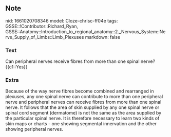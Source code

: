 ## Note
nid: 1661020708346
model: Cloze-chrisc-ff04e
tags: GSSE::!Contributor::Richard_Ryan, GSSE::Anatomy::Introduction_to_regional_anatomy::2._Nervous_System::Nerve_Supply_of_Limbs::Limb_Plexuses
markdown: false

### Text
<div class="toggle">
  Can peripheral nerves receive fibres from more than one spinal
  nerve?
</div>
<div class="toggle">
  {{c1::Yes}}
</div>

### Extra
<p id="55b751d9-31a3-48d8-ba5c-cea092a17868" class="">Because of
the way nerve fibres become combined and rearranged in plexuses,
any one spinal nerve can contribute to more than one peripheral
nerve and peripheral nerves can receive fibres from more than one
spinal nerve. It follows that the area of skin supplied by any one
spinal nerve or spinal cord segment (dermatome) is not the same as
the area supplied by the particular spinal nerve. It is therefore
necessary to learn two kinds of skin maps or charts - one showing
segmental innervation and the other showing peripheral nerves.
